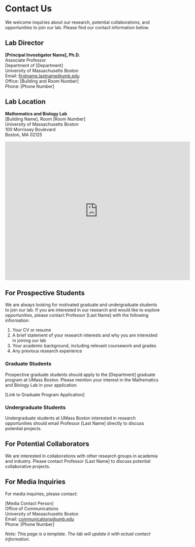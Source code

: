 # Contact Us

We welcome inquiries about our research, potential collaborations, and opportunities to join our lab. Please find our contact information below.

## Lab Director

**[Principal Investigator Name], Ph.D.**  
Associate Professor  
Department of [Department]  
University of Massachusetts Boston  
Email: firstname.lastname@umb.edu  
Office: [Building and Room Number]  
Phone: [Phone Number]

## Lab Location

**Mathematics and Biology Lab**  
[Building Name], Room [Room Number]  
University of Massachusetts Boston  
100 Morrissey Boulevard  
Boston, MA 02125

<div class="map-container">
    <iframe src="https://www.google.com/maps/embed?pb=!1m18!1m12!1m3!1d2952.0456841468303!2d-71.0419125845845!3d42.31325714571127!2m3!1f0!2f0!3f0!3m2!1i1024!2i768!4f13.1!3m3!1m2!1s0x89e37a7dc2b67e7b%3A0x3cb0d737200bd909!2sUniversity%20of%20Massachusetts%20Boston!5e0!3m2!1sen!2sus!4v1646123456789!5m2!1sen!2sus" width="600" height="450" style="border:0;" allowfullscreen="" loading="lazy"></iframe>
</div>

## For Prospective Students

We are always looking for motivated graduate and undergraduate students to join our lab. If you are interested in our research and would like to explore opportunities, please contact Professor [Last Name] with the following information:

1. Your CV or resume
2. A brief statement of your research interests and why you are interested in joining our lab
3. Your academic background, including relevant coursework and grades
4. Any previous research experience

### Graduate Students

Prospective graduate students should apply to the [Department] graduate program at UMass Boston. Please mention your interest in the Mathematics and Biology Lab in your application.

[Link to Graduate Program Application]

### Undergraduate Students

Undergraduate students at UMass Boston interested in research opportunities should email Professor [Last Name] directly to discuss potential projects.

## For Potential Collaborators

We are interested in collaborations with other research groups in academia and industry. Please contact Professor [Last Name] to discuss potential collaborative projects.

## For Media Inquiries

For media inquiries, please contact:

[Media Contact Person]  
Office of Communications  
University of Massachusetts Boston  
Email: communications@umb.edu  
Phone: [Phone Number]

*Note: This page is a template. The lab will update it with actual contact information.*
